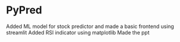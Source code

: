 # PyPred
Added ML model for stock predictor  and made a basic frontend using streamlit
Added RSI indicator using matplotlib
Made the ppt 
